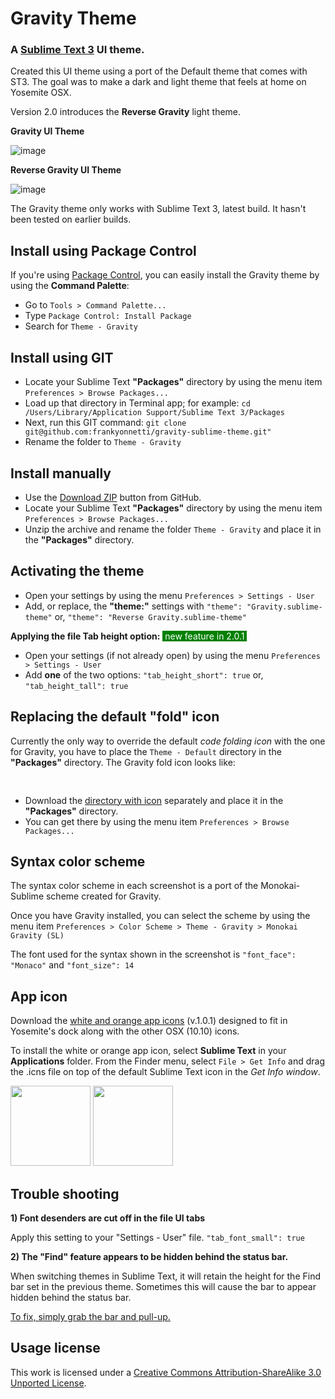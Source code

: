 # Gravity Theme

### A [Sublime Text 3](http://www.sublimetext.com/3) UI theme. 

Created this UI theme using a port of the Default theme that comes with ST3. The goal was to make a dark and light theme that feels at home on Yosemite OSX.

Version 2.0 introduces the **Reverse Gravity** light theme.

**Gravity UI Theme**

![image](https://s3.amazonaws.com/yonnetti-sublime/gravity/screen-shots-gravity-2.0.png)

**Reverse Gravity UI Theme**

![image](https://s3.amazonaws.com/yonnetti-sublime/gravity/screen-shots-rgravity-2.0.png)


The Gravity theme only works with Sublime Text 3, latest build. It hasn't been tested on earlier builds.

## Install using Package Control

If you're using [Package Control](https://sublime.wbond.net), you can easily install the Gravity theme by using the **Command Palette**:

* Go to `Tools > Command Palette...`
* Type `Package Control: Install Package`
* Search for `Theme - Gravity`


## Install using GIT

* Locate your Sublime Text **"Packages"** directory by using the menu item `Preferences > Browse Packages...`
* Load up that directory in Terminal app; for example: `cd /Users/Library/Application Support/Sublime Text 3/Packages`
* Next, run this GIT command: `git clone git@github.com:frankyonnetti/gravity-sublime-theme.git"`
* Rename the folder to `Theme - Gravity`


## Install manually

* Use the [Download ZIP](https://github.com/frankyonnetti/gravity-sublime-theme/archive/master.zip) button from GitHub.
* Locate your Sublime Text **"Packages"** directory by using the menu item `Preferences > Browse Packages...`
* Unzip the archive and rename the folder `Theme - Gravity` and place it in the **"Packages"** directory.


## Activating the theme

* Open your settings by using the menu `Preferences > Settings - User`
* Add, or replace, the **"theme:"** settings with 
`"theme": "Gravity.sublime-theme"` or, 
`"theme": "Reverse Gravity.sublime-theme"`


**Applying the file Tab height option:** <span style="color:#fff;background-color:green;">&nbsp;new feature in 2.0.1&nbsp;</span>

* Open your settings (if not already open) by using the menu `Preferences > Settings - User`
* Add **one** of the two options:
`"tab_height_short": true` or, 
`"tab_height_tall": true`


## Replacing the default "fold" icon

Currently the only way to override the default *code folding icon* with the one for Gravity, you have to place the `Theme - Default` directory in the **"Packages"** directory. The Gravity fold icon looks like: 

<img src="https://s3.amazonaws.com/yonnetti-sublime/gravity/fold@2x.png" width="16" height="16">

* Download the [directory with icon](https://s3.amazonaws.com/yonnetti-sublime/gravity/Theme-Default.zip) separately and place it in the **"Packages"** directory.
* You can get there by using the menu item `Preferences > Browse Packages...`


## Syntax color scheme

The syntax color scheme in each screenshot is a port of the Monokai-Sublime scheme created for Gravity.

Once you have Gravity installed, you can select the scheme by using the menu item `Preferences > Color Scheme > Theme - Gravity > Monokai Gravity (SL)`

The font used for the syntax shown in the screenshot is `"font_face": "Monaco"` and `"font_size": 14`


## App icon

Download the [white and orange app icons](https://s3.amazonaws.com/yonnetti-sublime/gravity/Gravity-App-Icons-101.zip) (v.1.0.1) designed to fit in Yosemite's dock along with the other OSX (10.10) icons.

To install the white or orange app icon, select **Sublime Text** in your **Applications** folder. From the Finder menu, select `File > Get Info` and drag the .icns file on top of the default Sublime Text icon in the *Get Info window*.

<img src="https://s3.amazonaws.com/yonnetti-sublime/gravity/app-icon-white-101.png" width="128" height="128"> <img src="https://s3.amazonaws.com/yonnetti-sublime/gravity/app-icon-orange-101.png" width="128" height="128">


## Trouble shooting

**1) Font desenders are cut off in the file UI tabs**

Apply this setting to your "Settings - User" file.
`"tab_font_small": true`

**2) The "Find" feature appears to be hidden behind the status bar.**

When switching themes in Sublime Text, it will retain the height for the Find bar set in the previous theme. Sometimes this will cause the bar to appear hidden behind the status bar.

[To fix, simply grab the bar and pull-up.](https://github.com/frankyonnetti/gravity-sublime-theme/wiki/Theme-Trouble-Shooting)


## Usage license

This work is licensed under a [Creative Commons Attribution-ShareAlike 3.0 Unported License](http://creativecommons.org/licenses/by-sa/3.0/).


